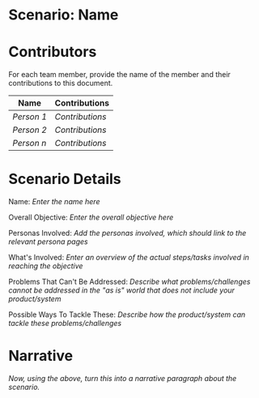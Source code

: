 Scenario: Name
============

# Contributors

For each team member, provide the name of the member and their contributions to this document.

| Name       | Contributions   |
| ---------- | --------------- |
| _Person 1_ | _Contributions_ |
| _Person 2_ | _Contributions_ |
| _Person n_ | _Contributions_ |

# Scenario Details

Name: _Enter the name here_

Overall Objective: _Enter the overall objective here_

Personas Involved: _Add the personas involved, which should link to the relevant persona pages_

What's Involved: _Enter an overview of the actual steps/tasks involved in reaching the objective_

Problems That Can't Be Addressed: _Describe what problems/challenges cannot be addressed in the "as is" world that does not include your product/system_

Possible Ways To Tackle These: _Describe how the product/system can tackle these problems/challenges_

# Narrative

_Now, using the above, turn this into a narrative paragraph about the scenario._
